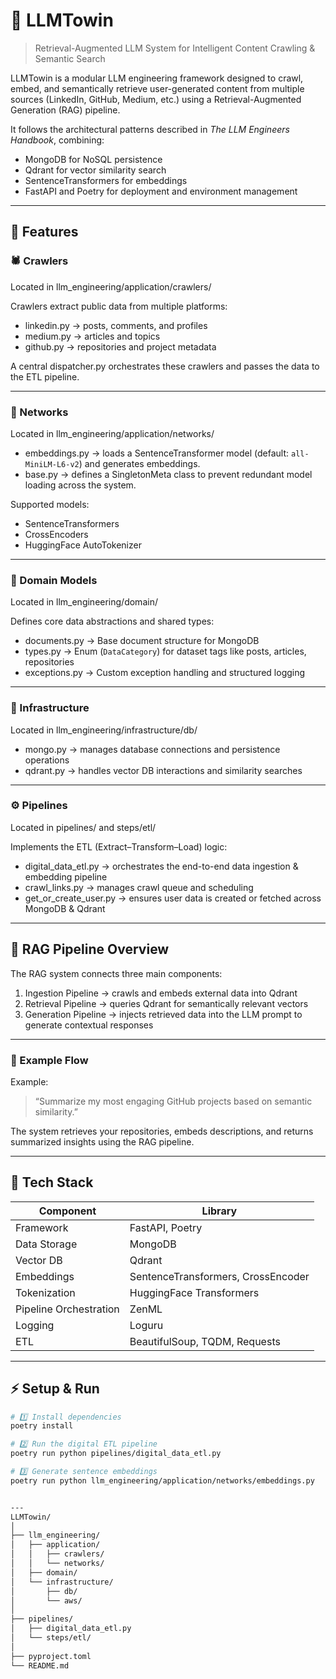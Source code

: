 # 🧠 LLMTowin  
> Retrieval-Augmented LLM System for Intelligent Content Crawling & Semantic Search

LLMTowin is a modular LLM engineering framework designed to crawl, embed, and semantically retrieve user-generated content from multiple sources (LinkedIn, GitHub, Medium, etc.) using a Retrieval-Augmented Generation (RAG) pipeline.  

It follows the architectural patterns described in *The LLM Engineers Handbook*, combining:
- MongoDB for NoSQL persistence  
- Qdrant for vector similarity search  
- SentenceTransformers for embeddings  
- FastAPI and Poetry for deployment and environment management  

---

## 🚀 Features

### 🕷️ Crawlers  
Located in llm_engineering/application/crawlers/  

Crawlers extract public data from multiple platforms:
- linkedin.py → posts, comments, and profiles  
- medium.py → articles and topics  
- github.py → repositories and project metadata  

A central dispatcher.py orchestrates these crawlers and passes the data to the ETL pipeline.

---

### 🧩 Networks  
Located in llm_engineering/application/networks/

- embeddings.py → loads a SentenceTransformer model (default: `all-MiniLM-L6-v2`) and generates embeddings.  
- base.py → defines a SingletonMeta class to prevent redundant model loading across the system.  

Supported models:
- SentenceTransformers  
- CrossEncoders  
- HuggingFace AutoTokenizer  

---

### 🧠 Domain Models  
Located in llm_engineering/domain/

Defines core data abstractions and shared types:
- documents.py → Base document structure for MongoDB  
- types.py → Enum (`DataCategory`) for dataset tags like posts, articles, repositories  
- exceptions.py → Custom exception handling and structured logging  

---

### 🧱 Infrastructure  
Located in llm_engineering/infrastructure/db/

- mongo.py → manages database connections and persistence operations  
- qdrant.py → handles vector DB interactions and similarity searches  

---

### ⚙️ Pipelines  
Located in pipelines/ and steps/etl/

Implements the ETL (Extract–Transform–Load) logic:  
- digital_data_etl.py → orchestrates the end-to-end data ingestion & embedding pipeline  
- crawl_links.py → manages crawl queue and scheduling  
- get_or_create_user.py → ensures user data is created or fetched across MongoDB & Qdrant  

---

## 🧬 RAG Pipeline Overview

The RAG system connects three main components:

1. Ingestion Pipeline → crawls and embeds external data into Qdrant  
2. Retrieval Pipeline → queries Qdrant for semantically relevant vectors  
3. Generation Pipeline → injects retrieved data into the LLM prompt to generate contextual responses  

---

### 🔄 Example Flow
Example:  
> “Summarize my most engaging GitHub projects based on semantic similarity.”

The system retrieves your repositories, embeds descriptions, and returns summarized insights using the RAG pipeline.

---

## 🧩 Tech Stack

| Component | Library |
|------------|----------|
| Framework | FastAPI, Poetry |
| Data Storage | MongoDB |
| Vector DB | Qdrant |
| Embeddings | SentenceTransformers, CrossEncoder |
| Tokenization | HuggingFace Transformers |
| Pipeline Orchestration | ZenML |
| Logging | Loguru |
| ETL | BeautifulSoup, TQDM, Requests |

---

## ⚡ Setup & Run

```bash
# 1️⃣ Install dependencies
poetry install

# 2️⃣ Run the digital ETL pipeline
poetry run python pipelines/digital_data_etl.py

# 3️⃣ Generate sentence embeddings
poetry run python llm_engineering/application/networks/embeddings.py


---
LLMTowin/
│
├── llm_engineering/
│   ├── application/
│   │   ├── crawlers/
│   │   └── networks/
│   ├── domain/
│   └── infrastructure/
│       ├── db/
│       └── aws/
│
├── pipelines/
│   ├── digital_data_etl.py
│   └── steps/etl/
│
├── pyproject.toml
└── README.md

